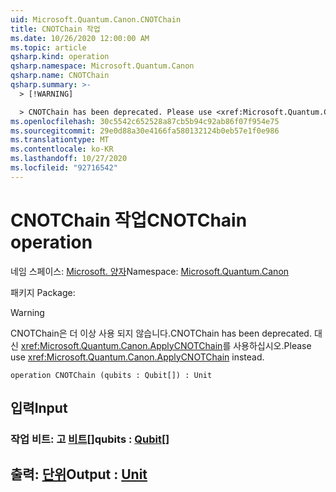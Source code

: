 ```yaml
---
uid: Microsoft.Quantum.Canon.CNOTChain
title: CNOTChain 작업
ms.date: 10/26/2020 12:00:00 AM
ms.topic: article
qsharp.kind: operation
qsharp.namespace: Microsoft.Quantum.Canon
qsharp.name: CNOTChain
qsharp.summary: >-
  > [!WARNING]

  > CNOTChain has been deprecated. Please use <xref:Microsoft.Quantum.Canon.ApplyCNOTChain> instead.
ms.openlocfilehash: 30c5542c652528a87cb5b94c92ab86f07f954e75
ms.sourcegitcommit: 29e0d88a30e4166fa580132124b0eb57e1f0e986
ms.translationtype: MT
ms.contentlocale: ko-KR
ms.lasthandoff: 10/27/2020
ms.locfileid: "92716542"
---
```

# <a name="cnotchain-operation"></a><span data-ttu-id="5bed8-102">CNOTChain 작업</span><span class="sxs-lookup"><span data-stu-id="5bed8-102">CNOTChain operation</span></span>

<span data-ttu-id="5bed8-103">네임 스페이스: [Microsoft. 양자](xref:Microsoft.Quantum.Canon)</span><span class="sxs-lookup"><span data-stu-id="5bed8-103">Namespace: [Microsoft.Quantum.Canon](xref:Microsoft.Quantum.Canon)</span></span>

<span data-ttu-id="5bed8-104">패키지 [](https://nuget.org/packages/)</span><span class="sxs-lookup"><span data-stu-id="5bed8-104">Package: [](https://nuget.org/packages/)</span></span>


> [!WARNING]
> <span data-ttu-id="5bed8-105">CNOTChain은 더 이상 사용 되지 않습니다.</span><span class="sxs-lookup"><span data-stu-id="5bed8-105">CNOTChain has been deprecated.</span></span> <span data-ttu-id="5bed8-106">대신 <xref:Microsoft.Quantum.Canon.ApplyCNOTChain>를 사용하십시오.</span><span class="sxs-lookup"><span data-stu-id="5bed8-106">Please use <xref:Microsoft.Quantum.Canon.ApplyCNOTChain> instead.</span></span>



```qsharp
operation CNOTChain (qubits : Qubit[]) : Unit
```


## <a name="input"></a><span data-ttu-id="5bed8-107">입력</span><span class="sxs-lookup"><span data-stu-id="5bed8-107">Input</span></span>

### <a name="qubits--qubit"></a><span data-ttu-id="5bed8-108">작업 비트: 고 [비트](xref:microsoft.quantum.lang-ref.qubit)[]</span><span class="sxs-lookup"><span data-stu-id="5bed8-108">qubits : [Qubit](xref:microsoft.quantum.lang-ref.qubit)[]</span></span>





## <a name="output--unit"></a><span data-ttu-id="5bed8-109">출력: [단위](xref:microsoft.quantum.lang-ref.unit)</span><span class="sxs-lookup"><span data-stu-id="5bed8-109">Output : [Unit](xref:microsoft.quantum.lang-ref.unit)</span></span>

